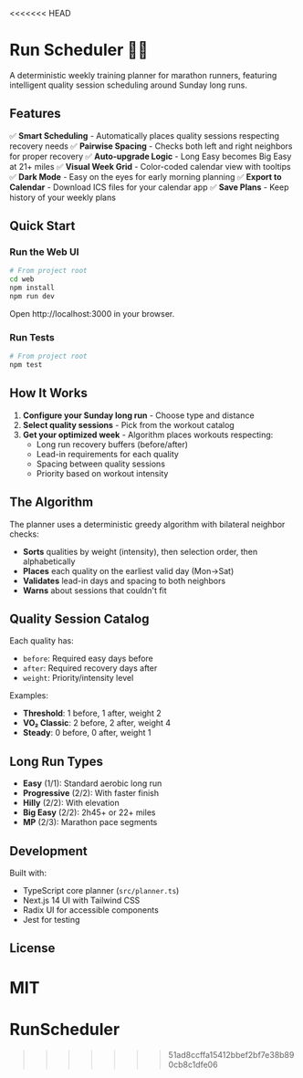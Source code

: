 <<<<<<< HEAD
# Run Scheduler 🏃‍♂️

A deterministic weekly training planner for marathon runners, featuring intelligent quality session scheduling around Sunday long runs.

## Features

✅ **Smart Scheduling** - Automatically places quality sessions respecting recovery needs
✅ **Pairwise Spacing** - Checks both left and right neighbors for proper recovery
✅ **Auto-upgrade Logic** - Long Easy becomes Big Easy at 21+ miles
✅ **Visual Week Grid** - Color-coded calendar view with tooltips
✅ **Dark Mode** - Easy on the eyes for early morning planning
✅ **Export to Calendar** - Download ICS files for your calendar app
✅ **Save Plans** - Keep history of your weekly plans

## Quick Start

### Run the Web UI

```bash
# From project root
cd web
npm install
npm run dev
```

Open http://localhost:3000 in your browser.

### Run Tests

```bash
# From project root
npm test
```

## How It Works

1. **Configure your Sunday long run** - Choose type and distance
2. **Select quality sessions** - Pick from the workout catalog
3. **Get your optimized week** - Algorithm places workouts respecting:
   - Long run recovery buffers (before/after)
   - Lead-in requirements for each quality
   - Spacing between quality sessions
   - Priority based on workout intensity

## The Algorithm

The planner uses a deterministic greedy algorithm with bilateral neighbor checks:

- **Sorts** qualities by weight (intensity), then selection order, then alphabetically
- **Places** each quality on the earliest valid day (Mon→Sat)
- **Validates** lead-in days and spacing to both neighbors
- **Warns** about sessions that couldn't fit

## Quality Session Catalog

Each quality has:
- `before`: Required easy days before
- `after`: Required recovery days after
- `weight`: Priority/intensity level

Examples:
- **Threshold**: 1 before, 1 after, weight 2
- **VO₂ Classic**: 2 before, 2 after, weight 4
- **Steady**: 0 before, 0 after, weight 1

## Long Run Types

- **Easy** (1/1): Standard aerobic long run
- **Progressive** (2/2): With faster finish
- **Hilly** (2/2): With elevation
- **Big Easy** (2/2): 2h45+ or 22+ miles
- **MP** (2/3): Marathon pace segments

## Development

Built with:
- TypeScript core planner (`src/planner.ts`)
- Next.js 14 UI with Tailwind CSS
- Radix UI for accessible components
- Jest for testing

## License

MIT
=======
# RunScheduler
>>>>>>> 51ad8ccffa15412bbef2bf7e38b890cb8c1dfe06
